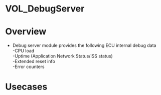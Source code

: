 VOL_DebugServer
========

# Overview

* Debug server module provides the following ECU internal debug data<br/>
	-CPU load<br/>
	-Uptime (Application Network Status/ISS status)<br/>
	-Extended reset info<br/>
	-Error counters
	
# Usecases
